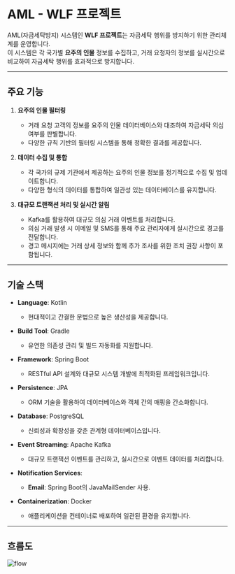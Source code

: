 # AML - WLF 프로젝트

AML(자금세탁방지) 시스템인 **WLF 프로젝트**는 자금세탁 행위를 방지하기 위한 관리체계를 운영합니다.  
이 시스템은 각 국가별 **요주의 인물** 정보를 수집하고, 거래 요청자의 정보를 실시간으로 비교하여 자금세탁 행위를 효과적으로 방지합니다.

---

## 주요 기능

1. **요주의 인물 필터링**
    - 거래 요청 고객의 정보를 요주의 인물 데이터베이스와 대조하여 자금세탁 의심 여부를 판별합니다.
    - 다양한 규칙 기반의 필터링 시스템을 통해 정확한 결과를 제공합니다.

2. **데이터 수집 및 통합**
    - 각 국가의 규제 기관에서 제공하는 요주의 인물 정보를 정기적으로 수집 및 업데이트합니다.
    - 다양한 형식의 데이터를 통합하여 일관성 있는 데이터베이스를 유지합니다.

3. **대규모 트랜잭션 처리 및 실시간 알림**
    - Kafka를 활용하여 대규모 의심 거래 이벤트를 처리합니다.
    - 의심 거래 발생 시 이메일 및 SMS를 통해 주요 관리자에게 실시간으로 경고를 전달합니다.
    - 경고 메시지에는 거래 상세 정보와 함께 추가 조사를 위한 조치 권장 사항이 포함됩니다.

---

## 기술 스택

- **Language**: Kotlin
    - 현대적이고 간결한 문법으로 높은 생산성을 제공합니다.

- **Build Tool**: Gradle
    - 유연한 의존성 관리 및 빌드 자동화를 지원합니다.

- **Framework**: Spring Boot
    - RESTful API 설계와 대규모 시스템 개발에 최적화된 프레임워크입니다.

- **Persistence**: JPA
    - ORM 기술을 활용하여 데이터베이스와 객체 간의 매핑을 간소화합니다.

- **Database**: PostgreSQL
    - 신뢰성과 확장성을 갖춘 관계형 데이터베이스입니다.

- **Event Streaming**: Apache Kafka
    - 대규모 트랜잭션 이벤트를 관리하고, 실시간으로 이벤트 데이터를 처리합니다.

- **Notification Services**:
    - **Email**: Spring Boot의 JavaMailSender 사용.

- **Containerization**: Docker
    - 애플리케이션을 컨테이너로 배포하여 일관된 환경을 유지합니다.

---

## 흐름도
![flow](https://github.com/user-attachments/assets/73717071-8387-44c5-b6d1-d9c0b8511608)
